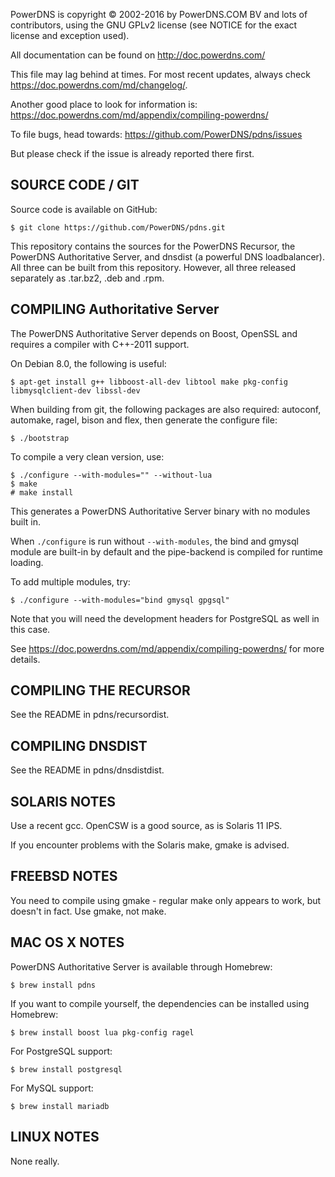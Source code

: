 PowerDNS is copyright © 2002-2016 by PowerDNS.COM BV and lots of
contributors, using the GNU GPLv2 license (see NOTICE for the
exact license and exception used).

All documentation can be found on http://doc.powerdns.com/

This file may lag behind at times. For most recent updates, always check
https://doc.powerdns.com/md/changelog/.

Another good place to look for information is:
https://doc.powerdns.com/md/appendix/compiling-powerdns/

To file bugs, head towards:
https://github.com/PowerDNS/pdns/issues

But please check if the issue is already reported there first.

SOURCE CODE / GIT
-----------------
Source code is available on GitHub:

```
$ git clone https://github.com/PowerDNS/pdns.git
```

This repository contains the sources for the PowerDNS Recursor, the PowerDNS
Authoritative Server, and dnsdist (a powerful DNS loadbalancer). All three can
be built from this repository. However, all three released separately as .tar.bz2,
.deb and .rpm.

COMPILING Authoritative Server
------------------------------
The PowerDNS Authoritative Server depends on Boost, OpenSSL and requires a
compiler with C++-2011 support.

On Debian 8.0, the following is useful:

```
$ apt-get install g++ libboost-all-dev libtool make pkg-config libmysqlclient-dev libssl-dev
```

When building from git, the following packages are also required: autoconf, automake,
ragel, bison and flex, then generate the configure file:

```
$ ./bootstrap
```

To compile a very clean version, use:

```
$ ./configure --with-modules="" --without-lua
$ make
# make install
```

This generates a PowerDNS Authoritative Server binary with no modules built in.

When `./configure` is run without `--with-modules`, the bind and gmysql module are
built-in by default and the pipe-backend is compiled for runtime loading.

To add multiple modules, try:

```
$ ./configure --with-modules="bind gmysql gpgsql"
```

Note that you will need the development headers for PostgreSQL as well in this case.

See https://doc.powerdns.com/md/appendix/compiling-powerdns/ for more details.

COMPILING THE RECURSOR
----------------------
See the README in pdns/recursordist.

COMPILING DNSDIST
----------------------
See the README in pdns/dnsdistdist.

SOLARIS NOTES
-------------
Use a recent gcc. OpenCSW is a good source, as is Solaris 11 IPS.

If you encounter problems with the Solaris make, gmake is advised.

FREEBSD NOTES
-------------
You need to compile using gmake - regular make only appears to work, but doesn't in fact. Use gmake, not make.

MAC OS X NOTES
--------------
PowerDNS Authoritative Server is available through Homebrew:

```
$ brew install pdns
```

If you want to compile yourself, the dependencies can be installed using
Homebrew:

```
$ brew install boost lua pkg-config ragel
```

For PostgreSQL support:

```
$ brew install postgresql
```

For MySQL support:

```
$ brew install mariadb
```

LINUX NOTES
-----------
None really.
